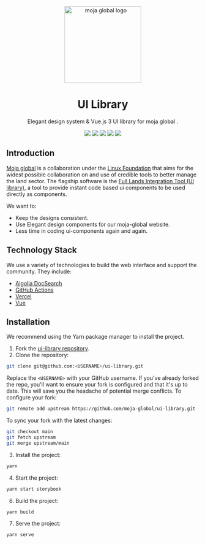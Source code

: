 <div align="center">
<img src="https://avatars.githubusercontent.com/u/19564969?v=4" alt="moja global logo" height ="auto" width="200" />
<br />
<h1>UI Library</h1>
<p>
Elegant design system &amp; Vue.js 3 UI library for moja global .
</p>
<p align="center">
<a href="https://github.com/moja-global/ui-library" alt="GitHub contributors">
<img src="https://img.shields.io/github/contributors/moja-global/ui-library.svg" /></a>
<a href="https://github.com/moja-global/ui-library" alt="GitHub issues by-label">
<img src="https://img.shields.io/github/issues/moja-global/ui-library" /></a>
<a href="https://mojaglobal.slack.com/" alt="Slack">
<img src="https://img.shields.io/badge/Slack-@moja-global.svg?logo=slack" /></a>
<a href="https://github.com/moja-global/ui-library" alt="Twitter Follow">
<img src="https://img.shields.io/twitter/follow/mojaglobal.svg?label=Follow&style=social" /></a>
<a href="https://github.com/moja-global/ui-library" alt="License">
<img src="https://img.shields.io/github/license/moja-global/ui-library.svg" /></a>
</p>
</div>

## Introduction

[Moja global](http://moja.global/) is a collaboration under the [Linux Foundation](https://linuxfoundation.org/) that aims for the widest possible collaboration on and use of credible tools to better manage the land sector. The flagship software is the [Full Lands Integration Tool (UI library)](https://github.com/moja-global/ui-library), a tool to provide instant code based ui components to be used directly as components.

We want to:

- Keep the designs consistent.
- Use Elegant design components for our moja-global website.
- Less time in coding ui-components again and again.

## Technology Stack

We use a variety of technologies to build the web interface and support the community. They include:

- [Algolia DocSearch](https://www.algolia.com/)
- [GitHub Actions](https://github.com/features/actions)
- [Vercel](https://vercel.com/)
- [Vue](https://vuejs.org/)


## Installation

We recommend using the Yarn package manager to install the project.

1. Fork the [ui-library repository](https://github.com/moja-global/ui-library).
2. Clone the repository:
  ```sh
  git clone git@github.com:<USERNAME>/ui-library.git 
  ```
  Replace the `<USERNAME>` with your GitHub username. If you've already forked the repo, you'll want to ensure your fork is configured and that it's up to date. This will save you the headache of potential merge conflicts. To configure your fork:
  ```sh
  git remote add upstream https://github.com/moja-global/ui-library.git
  ```
  To sync your fork with the latest changes:
  ```sh
  git checkout main
  git fetch upstream
  git merge upstream/main
  ```
3. Install the project:
  ```sh
  yarn
  ```
4. Start the project:
  ```sh
  yarn start storybook
  ```
6. Build the project:
  ```sh
  yarn build
  ```
7. Serve the project:
  ```sh
  yarn serve
  ```
